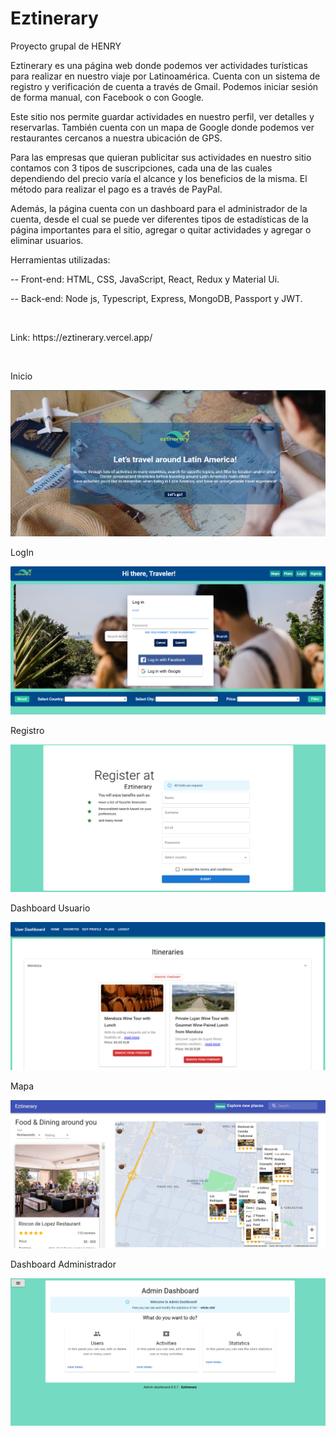 # Eztinerary

Proyecto grupal de HENRY

<p>
  Eztinerary es una página web donde podemos ver actividades turísticas para realizar en nuestro viaje por Latinoamérica. Cuenta con un sistema de registro y verificación de cuenta a través de Gmail. Podemos iniciar sesión de forma manual, con Facebook o con Google. 

Este sitio nos permite guardar actividades en nuestro perfil, ver detalles y reservarlas. También cuenta con un mapa de Google donde podemos ver restaurantes cercanos a nuestra ubicación de GPS. 

Para las empresas que quieran publicitar sus actividades en nuestro sitio contamos con 3 tipos de suscripciones, cada una de las cuales dependiendo del precio varía el alcance y los beneficios de la misma. El método para realizar el pago es a través de PayPal. 

Además, la página cuenta con un dashboard para el administrador de la cuenta, desde el cual se puede ver diferentes tipos de estadísticas de la página importantes para el sitio, agregar o quitar actividades y agregar o eliminar usuarios. 

 

Herramientas utilizadas: 

-- Front-end: HTML, CSS, JavaScript, React, Redux y Material Ui. 

-- Back-end: Node js, Typescript, Express, MongoDB, Passport y JWT. 
</p>
<br>
<p>Link: https://eztinerary.vercel.app/ </p>
<br>

<p>Inicio</p>
<img src="./img/landing.png" />
<br>
<p>LogIn</p>
<img src="./img/Home1.png" />
<br>
<p>Registro</p>
<img src="./img/Registro.png" />
<br>
<p>Dashboard Usuario</p>
<img src="./img/dashboard.png" />
<br>
<p>Mapa</p>
<img src="./img/Map.png" />
<br>
<p>Dashboard Administrador</p>
<img src="./img/admin.png" />
